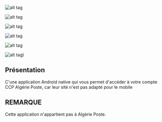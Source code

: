 
![alt tag](http://image.noelshack.com/fichiers/2015/28/1436193125-g2991.png)

![alt tag](http://image.noelshack.com/fichiers/2015/28/1436193097-device-2014-10-26-232659.png)

![alt tag](http://image.noelshack.com/fichiers/2015/28/1436193115-device-2014-10-27-054823.png)

![alt tag](http://image.noelshack.com/fichiers/2015/28/1436193164-device-2014-10-27-054835.png)

![alt tag](http://image.noelshack.com/fichiers/2015/28/1436193204-device-2014-10-27-055051.png)

![alt tag](http://image.noelshack.com/fichiers/2015/28/1436193046-device-2014-10-26-232532.png))

<h2>Présentation</h2>

C'une application Android native qui vous permet d'accéder à votre compte CCP Algérie Poste, car leur sité n'est pas adapté pour le mobile

<h2>REMARQUE</h2>

Cette application n'appartient pas à Algérie Poste.
